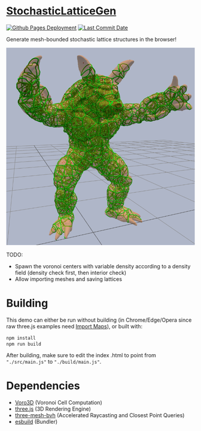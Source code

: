 # [StochasticLatticeGen](https://zalo.github.io/StochasticLatticeGen/)

<p align="left">
  <a href="https://github.com/zalo/StochasticLatticeGen/deployments/activity_log?environment=github-pages">
      <img src="https://img.shields.io/github/deployments/zalo/StochasticLatticeGen/github-pages?label=Github%20Pages%20Deployment" title="Github Pages Deployment"></a>
  <a href="https://github.com/zalo/StochasticLatticeGen/commits/master">
      <img src="https://img.shields.io/github/last-commit/zalo/StochasticLatticeGen" title="Last Commit Date"></a>
  <!--<a href="https://github.com/zalo/StochasticLatticeGen/blob/master/LICENSE">
      <img src="https://img.shields.io/github/license/zalo/StochasticLatticeGen" title="License: Apache V2"></a>-->  <!-- No idea what license this should be! -->
</p>

Generate mesh-bounded stochastic lattice structures in the browser!

[![Image](assets/image.png)](https://zalo.github.io/StochasticLatticeGen/)

TODO:
- Spawn the voronoi centers with variable density according to a density field (density check first, then interior check)
- Allow importing meshes and saving lattices

 # Building

This demo can either be run without building (in Chrome/Edge/Opera since raw three.js examples need [Import Maps](https://caniuse.com/import-maps)), or built with:
```
npm install
npm run build
```
After building, make sure to edit the index .html to point from `"./src/main.js"` to `"./build/main.js"`.

 # Dependencies
 - [Voro3D](https://github.com/LukPopp0/voro3d) (Voronoi Cell Computation)
 - [three.js](https://github.com/mrdoob/three.js/) (3D Rendering Engine)
 - [three-mesh-bvh](https://github.com/gkjohnson/three-mesh-bvh) (Accelerated Raycasting and Closest Point Queries)
 - [esbuild](https://github.com/evanw/esbuild/) (Bundler)
